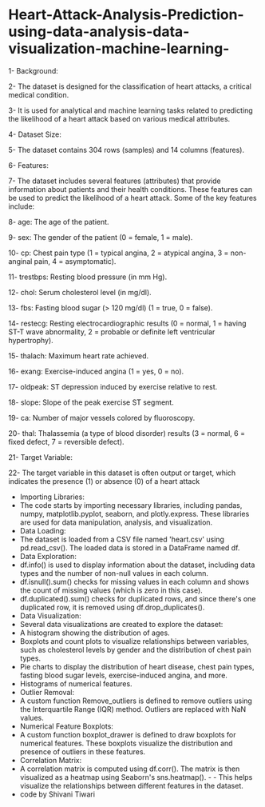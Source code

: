 # Heart-Attack-Analysis-Prediction-using-data-analysis-data-visualization-machine-learning-

1- Background:

2- The dataset is designed for the classification of heart attacks, a critical medical condition.

3- It is used for analytical and machine learning tasks related to predicting the likelihood of a heart attack based on various medical attributes.

4- Dataset Size:

5- The dataset contains 304 rows (samples) and 14 columns (features).

6- Features:

7- The dataset includes several features (attributes) that provide information about patients and their health conditions. These features can be used to predict the likelihood of a heart attack. Some of the key features include:

8- age: The age of the patient.

9- sex: The gender of the patient (0 = female, 1 = male).

10- cp: Chest pain type (1 = typical angina, 2 = atypical angina, 3 = non-anginal pain, 4 = asymptomatic).

11- trestbps: Resting blood pressure (in mm Hg).

12- chol: Serum cholesterol level (in mg/dl).

13- fbs: Fasting blood sugar (> 120 mg/dl) (1 = true, 0 = false).

14- restecg: Resting electrocardiographic results (0 = normal, 1 = having ST-T wave abnormality, 2 = probable or definite left ventricular hypertrophy).

15- thalach: Maximum heart rate achieved.

16- exang: Exercise-induced angina (1 = yes, 0 = no).

17- oldpeak: ST depression induced by exercise relative to rest.

18- slope: Slope of the peak exercise ST segment.

19- ca: Number of major vessels colored by fluoroscopy.

20- thal: Thalassemia (a type of blood disorder) results (3 = normal, 6 = fixed defect, 7 = reversible defect).

21- Target Variable:

22- The target variable in this dataset is often output or target, which indicates the presence (1) or absence (0) of a heart attack

- Importing Libraries:
- The code starts by importing necessary libraries, including pandas, numpy, matplotlib.pyplot, seaborn, and plotly.express. These libraries are used for data manipulation, analysis, and visualization.
- Data Loading:
- The dataset is loaded from a CSV file named 'heart.csv' using pd.read_csv(). The loaded data is stored in a DataFrame named df.
- Data Exploration:
- df.info() is used to display information about the dataset, including data types and the number of non-null values in each column.
- df.isnull().sum() checks for missing values in each column and shows the count of missing values (which is zero in this case).
- df.duplicated().sum() checks for duplicated rows, and since there's one duplicated row, it is removed using df.drop_duplicates().
- Data Visualization:
- Several data visualizations are created to explore the dataset:
- A histogram showing the distribution of ages.
- Boxplots and count plots to visualize relationships between variables, such as cholesterol levels by gender and the distribution of chest pain types.
- Pie charts to display the distribution of heart disease, chest pain types, fasting blood sugar levels, exercise-induced angina, and more.
- Histograms of numerical features.
- Outlier Removal:
- A custom function Remove_outliers is defined to remove outliers using the Interquartile Range (IQR) method. Outliers are replaced with NaN values.
- Numerical Feature Boxplots:
- A custom function boxplot_drawer is defined to draw boxplots for numerical features. These boxplots visualize the distribution and presence of outliers in these features.
- Correlation Matrix:
- A correlation matrix is computed using df.corr(). The matrix is then visualized as a heatmap using Seaborn's sns.heatmap(). -  - This helps visualize the relationships between different features in the dataset.
- code by Shivani Tiwari
